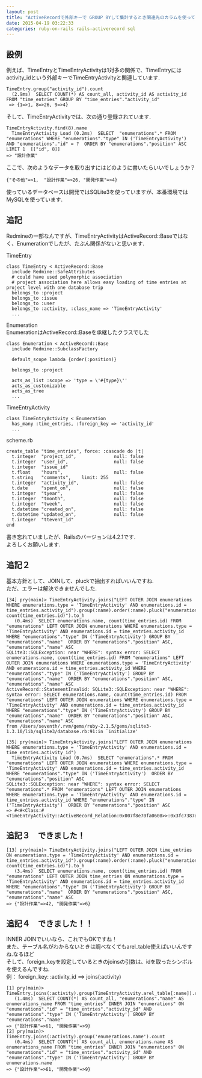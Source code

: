 ```yaml
---
layout: post
title: "ActiveRecordで外部キーで GROUP BYして集計するとき関連先のカラムを使ってグループ分けするには？"
date: 2015-04-19 03:22:33
categories: ruby-on-rails rails-activerecord sql
---
```

<h2>設例</h2>

<p>例えば、TimeEntryとTimeEntryActivityは1対多の関係で、TimeEntryにはactivity_idという外部キーでTimeEntryActivityと関連しています.</p>

<pre><code>TimeEntry.group("activity_id").count
  (2.9ms)  SELECT COUNT(*) AS count_all, activity_id AS activity_id FROM "time_entries" GROUP BY "time_entries"."activity_id"
 =&gt; {1=&gt;1, 8=&gt;26, 9=&gt;4}
</code></pre>

<p>そして、TimeEntryActivityでは、次の通り登録されています.</p>

<pre><code>TimeEntryActivity.find(8).name
  TimeEntryActivity Load (0.2ms)  SELECT  "enumerations".* FROM "enumerations" WHERE "enumerations"."type" IN ('TimeEntryActivity') AND "enumerations"."id" = ?  ORDER BY "enumerations"."position" ASC LIMIT 1  [["id", 8]]
=&gt; "設計作業"
</code></pre>

<p>ここで、次のようなデータを取り出すにはどのように書いたらいいでしょうか？</p>

<pre><code>{"その他"=&gt;1,  "設計作業"=&gt;26, "開発作業"=&gt;4}
</code></pre>

<p>使っているデータベースは開発ではSQLite3を使っていますが、本番環境ではMySQLを使っています.</p>

<h2>追記</h2>

<p>Redmineの一部なんですが、TimeEntryActivityはActiveRecord::Baseではなく、Enumerationでしたが、たぶん関係がないと思います.</p>

<p>TimeEntry</p>

<pre><code>class TimeEntry &lt; ActiveRecord::Base
  include Redmine::SafeAttributes
  # could have used polymorphic association
  # project association here allows easy loading of time entries at project level with one database trip
  belongs_to :project
  belongs_to :issue
  belongs_to :user
  belongs_to :activity, :class_name =&gt; 'TimeEntryActivity'
  ...
</code></pre>

<p>Enumeration<br>
EnumerationはActiveRecord::Baseを承継したクラスでした</p>

<pre><code>class Enumeration &lt; ActiveRecord::Base
  include Redmine::SubclassFactory

  default_scope lambda {order(:position)}

  belongs_to :project

  acts_as_list :scope =&gt; 'type = \'#{type}\''
  acts_as_customizable
  acts_as_tree
  ...
</code></pre>

<p>TimeEntryActivity</p>

<pre><code>class TimeEntryActivity &lt; Enumeration
  has_many :time_entries, :foreign_key =&gt; 'activity_id'
  ...
</code></pre>

<p>scheme.rb</p>

<pre><code>create_table "time_entries", force: :cascade do |t|
  t.integer  "project_id",              null: false
  t.integer  "user_id",                 null: false
  t.integer  "issue_id"
  t.float    "hours",                   null: false
  t.string   "comments",    limit: 255
  t.integer  "activity_id",             null: false
  t.date     "spent_on",                null: false
  t.integer  "tyear",                   null: false
  t.integer  "tmonth",                  null: false
  t.integer  "tweek",                   null: false
  t.datetime "created_on",              null: false
  t.datetime "updated_on",              null: false
  t.integer  "ttevent_id"
end
</code></pre>

<p>書き忘れていましたが、Railsのバージョンは4.2.1です.<br>
よろしくお願いします.</p>

<h2>追記２</h2>

<p>基本方針として、JOINして、pluckで抽出すればいいんですね.<br>
ただ、エラーは解決できませんでした.</p>

<pre><code>[34] pry(main)&gt; TimeEntryActivity.joins("LEFT OUTER JOIN enumerations WHERE enumerations.type = 'TimeEntryActivity' AND enumerations.id = time_entries.activity_id").group(:name).order(:name).pluck("enumerations.name, count(time_entries.id)").to_h
   (0.4ms)  SELECT enumerations.name, count(time_entries.id) FROM "enumerations" LEFT OUTER JOIN enumerations WHERE enumerations.type = 'TimeEntryActivity' AND enumerations.id = time_entries.activity_id WHERE "enumerations"."type" IN ('TimeEntryActivity') GROUP BY "enumerations"."name"  ORDER BY "enumerations"."position" ASC, "enumerations"."name" ASC
SQLite3::SQLException: near "WHERE": syntax error: SELECT enumerations.name, count(time_entries.id) FROM "enumerations" LEFT OUTER JOIN enumerations WHERE enumerations.type = 'TimeEntryActivity' AND enumerations.id = time_entries.activity_id WHERE "enumerations"."type" IN ('TimeEntryActivity') GROUP BY "enumerations"."name"  ORDER BY "enumerations"."position" ASC, "enumerations"."name" ASC
ActiveRecord::StatementInvalid: SQLite3::SQLException: near "WHERE": syntax error: SELECT enumerations.name, count(time_entries.id) FROM "enumerations" LEFT OUTER JOIN enumerations WHERE enumerations.type = 'TimeEntryActivity' AND enumerations.id = time_entries.activity_id WHERE "enumerations"."type" IN ('TimeEntryActivity') GROUP BY "enumerations"."name"  ORDER BY "enumerations"."position" ASC, "enumerations"."name" ASC
from /Users/seventh/.rvm/gems/ruby-2.1.5/gems/sqlite3-1.3.10/lib/sqlite3/database.rb:91:in `initialize'

[35] pry(main)&gt; TimeEntryActivity.joins("LEFT OUTER JOIN enumerations WHERE enumerations.type = 'TimeEntryActivity' AND enumerations.id = time_entries.activity_id")
  TimeEntryActivity Load (0.7ms)  SELECT "enumerations".* FROM "enumerations" LEFT OUTER JOIN enumerations WHERE enumerations.type = 'TimeEntryActivity' AND enumerations.id = time_entries.activity_id WHERE "enumerations"."type" IN ('TimeEntryActivity')  ORDER BY "enumerations"."position" ASC
SQLite3::SQLException: near "WHERE": syntax error: SELECT "enumerations".* FROM "enumerations" LEFT OUTER JOIN enumerations WHERE enumerations.type = 'TimeEntryActivity' AND enumerations.id = time_entries.activity_id WHERE "enumerations"."type" IN ('TimeEntryActivity')  ORDER BY "enumerations"."position" ASC
=&gt; #&lt;#&lt;Class:#&lt;TimeEntryActivity::ActiveRecord_Relation:0x007f8e70fa0608&gt;&gt;:0x3fc7387d0304&gt;
</code></pre>

<h2>追記３　できました！</h2>

<pre><code>[13] pry(main)&gt; TimeEntryActivity.joins("LEFT OUTER JOIN time_entries ON enumerations.type = 'TimeEntryActivity' AND enumerations.id = time_entries.activity_id").group(:name).order(:name).pluck("enumerations.name, count(time_entries.id)").to_h
   (3.4ms)  SELECT enumerations.name, count(time_entries.id) FROM "enumerations" LEFT OUTER JOIN time_entries ON enumerations.type = 'TimeEntryActivity' AND enumerations.id = time_entries.activity_id WHERE "enumerations"."type" IN ('TimeEntryActivity') GROUP BY "enumerations"."name"  ORDER BY "enumerations"."position" ASC, "enumerations"."name" ASC
=&gt; {"設計作業"=&gt;42, "開発作業"=&gt;6}
</code></pre>

<h2>追記４　できました！！</h2>

<p>INNER JOINでいいなら、これでもOKですね！<br>
また、テーブル名がわからないときは調べなくてもarel_table使えばいいんですね.なるほど<br>
そして、foreign_keyを設定しているときのjoinsの引数は、idを取ったシンボルを使えるんですね.<br>
例： foreign_key: :activity_id   ==> joins(:activity)</p>

<pre><code>[1] pry(main)&gt; TimeEntry.joins(:activity).group(TimeEntryActivity.arel_table[:name]).count
   (1.4ms)  SELECT COUNT(*) AS count_all, "enumerations"."name" AS enumerations_name FROM "time_entries" INNER JOIN "enumerations" ON "enumerations"."id" = "time_entries"."activity_id" AND "enumerations"."type" IN ('TimeEntryActivity') GROUP BY "enumerations"."name"
=&gt; {"設計作業"=&gt;61, "開発作業"=&gt;9}
[2] pry(main)&gt; TimeEntry.joins(:activity).group('enumerations.name').count
   (0.4ms)  SELECT COUNT(*) AS count_all, enumerations.name AS enumerations_name FROM "time_entries" INNER JOIN "enumerations" ON "enumerations"."id" = "time_entries"."activity_id" AND "enumerations"."type" IN ('TimeEntryActivity') GROUP BY enumerations.name
=&gt; {"設計作業"=&gt;61, "開発作業"=&gt;9}
</code></pre>
